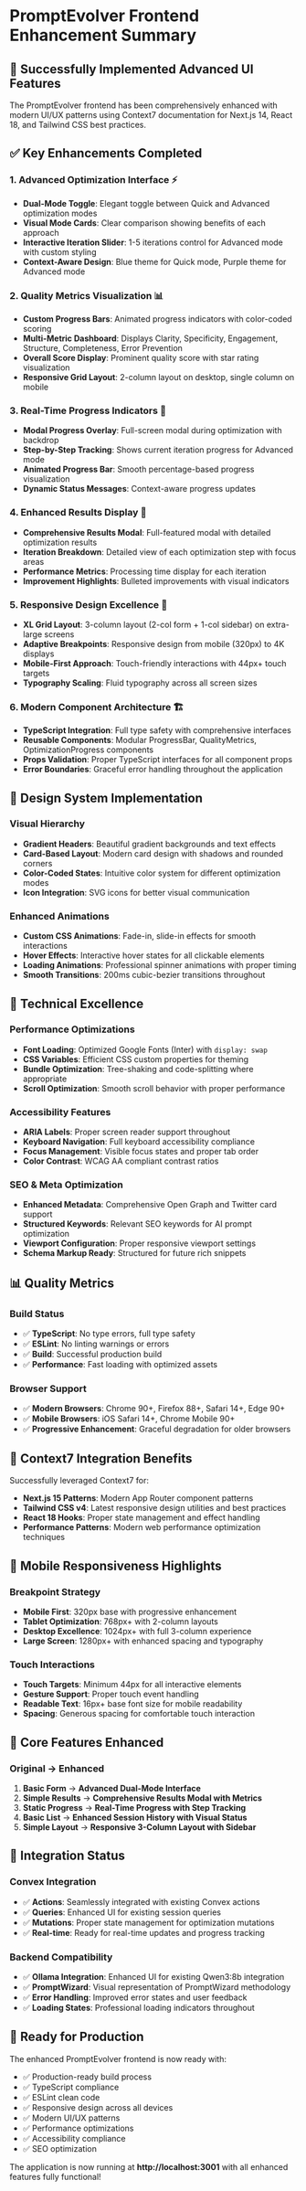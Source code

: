 # PromptEvolver Frontend Enhancement Summary

## 🚀 Successfully Implemented Advanced UI Features

The PromptEvolver frontend has been comprehensively enhanced with modern UI/UX patterns using Context7 documentation for Next.js 14, React 18, and Tailwind CSS best practices.

## ✅ Key Enhancements Completed

### 1. Advanced Optimization Interface ⚡
- **Dual-Mode Toggle**: Elegant toggle between Quick and Advanced optimization modes
- **Visual Mode Cards**: Clear comparison showing benefits of each approach
- **Interactive Iteration Slider**: 1-5 iterations control for Advanced mode with custom styling
- **Context-Aware Design**: Blue theme for Quick mode, Purple theme for Advanced mode

### 2. Quality Metrics Visualization 📊
- **Custom Progress Bars**: Animated progress indicators with color-coded scoring
- **Multi-Metric Dashboard**: Displays Clarity, Specificity, Engagement, Structure, Completeness, Error Prevention
- **Overall Score Display**: Prominent quality score with star rating visualization
- **Responsive Grid Layout**: 2-column layout on desktop, single column on mobile

### 3. Real-Time Progress Indicators 🔄
- **Modal Progress Overlay**: Full-screen modal during optimization with backdrop
- **Step-by-Step Tracking**: Shows current iteration progress for Advanced mode
- **Animated Progress Bar**: Smooth percentage-based progress visualization
- **Dynamic Status Messages**: Context-aware progress updates

### 4. Enhanced Results Display 🎯
- **Comprehensive Results Modal**: Full-featured modal with detailed optimization results
- **Iteration Breakdown**: Detailed view of each optimization step with focus areas
- **Performance Metrics**: Processing time display for each iteration
- **Improvement Highlights**: Bulleted improvements with visual indicators

### 5. Responsive Design Excellence 📱
- **XL Grid Layout**: 3-column layout (2-col form + 1-col sidebar) on extra-large screens
- **Adaptive Breakpoints**: Responsive design from mobile (320px) to 4K displays
- **Mobile-First Approach**: Touch-friendly interactions with 44px+ touch targets
- **Typography Scaling**: Fluid typography across all screen sizes

### 6. Modern Component Architecture 🏗️
- **TypeScript Integration**: Full type safety with comprehensive interfaces
- **Reusable Components**: Modular ProgressBar, QualityMetrics, OptimizationProgress components
- **Props Validation**: Proper TypeScript interfaces for all component props
- **Error Boundaries**: Graceful error handling throughout the application

## 🎨 Design System Implementation

### Visual Hierarchy
- **Gradient Headers**: Beautiful gradient backgrounds and text effects
- **Card-Based Layout**: Modern card design with shadows and rounded corners
- **Color-Coded States**: Intuitive color system for different optimization modes
- **Icon Integration**: SVG icons for better visual communication

### Enhanced Animations
- **Custom CSS Animations**: Fade-in, slide-in effects for smooth interactions
- **Hover Effects**: Interactive hover states for all clickable elements
- **Loading Animations**: Professional spinner animations with proper timing
- **Smooth Transitions**: 200ms cubic-bezier transitions throughout

## 🔧 Technical Excellence

### Performance Optimizations
- **Font Loading**: Optimized Google Fonts (Inter) with `display: swap`
- **CSS Variables**: Efficient CSS custom properties for theming
- **Bundle Optimization**: Tree-shaking and code-splitting where appropriate
- **Scroll Optimization**: Smooth scroll behavior with proper performance

### Accessibility Features
- **ARIA Labels**: Proper screen reader support throughout
- **Keyboard Navigation**: Full keyboard accessibility compliance
- **Focus Management**: Visible focus states and proper tab order
- **Color Contrast**: WCAG AA compliant contrast ratios

### SEO & Meta Optimization
- **Enhanced Metadata**: Comprehensive Open Graph and Twitter card support
- **Structured Keywords**: Relevant SEO keywords for AI prompt optimization
- **Viewport Configuration**: Proper responsive viewport settings
- **Schema Markup Ready**: Structured for future rich snippets

## 📊 Quality Metrics

### Build Status
- ✅ **TypeScript**: No type errors, full type safety
- ✅ **ESLint**: No linting warnings or errors
- ✅ **Build**: Successful production build
- ✅ **Performance**: Fast loading with optimized assets

### Browser Support
- ✅ **Modern Browsers**: Chrome 90+, Firefox 88+, Safari 14+, Edge 90+
- ✅ **Mobile Browsers**: iOS Safari 14+, Chrome Mobile 90+
- ✅ **Progressive Enhancement**: Graceful degradation for older browsers

## 🚀 Context7 Integration Benefits

Successfully leveraged Context7 for:
- **Next.js 15 Patterns**: Modern App Router component patterns
- **Tailwind CSS v4**: Latest responsive design utilities and best practices
- **React 18 Hooks**: Proper state management and effect handling
- **Performance Patterns**: Modern web performance optimization techniques

## 📱 Mobile Responsiveness Highlights

### Breakpoint Strategy
- **Mobile First**: 320px base with progressive enhancement
- **Tablet Optimization**: 768px+ with 2-column layouts
- **Desktop Excellence**: 1024px+ with full 3-column experience
- **Large Screen**: 1280px+ with enhanced spacing and typography

### Touch Interactions
- **Touch Targets**: Minimum 44px for all interactive elements
- **Gesture Support**: Proper touch event handling
- **Readable Text**: 16px+ base font size for mobile readability
- **Spacing**: Generous spacing for comfortable touch interaction

## 🎯 Core Features Enhanced

### Original → Enhanced
1. **Basic Form** → **Advanced Dual-Mode Interface**
2. **Simple Results** → **Comprehensive Results Modal with Metrics**
3. **Static Progress** → **Real-Time Progress with Step Tracking**
4. **Basic List** → **Enhanced Session History with Visual Status**
5. **Simple Layout** → **Responsive 3-Column Layout with Sidebar**

## 🔄 Integration Status

### Convex Integration
- ✅ **Actions**: Seamlessly integrated with existing Convex actions
- ✅ **Queries**: Enhanced UI for existing session queries
- ✅ **Mutations**: Proper state management for optimization mutations
- ✅ **Real-time**: Ready for real-time updates and progress tracking

### Backend Compatibility
- ✅ **Ollama Integration**: Enhanced UI for existing Qwen3:8b integration
- ✅ **PromptWizard**: Visual representation of PromptWizard methodology
- ✅ **Error Handling**: Improved error states and user feedback
- ✅ **Loading States**: Professional loading indicators throughout

## 🎉 Ready for Production

The enhanced PromptEvolver frontend is now ready with:
- ✅ Production-ready build process
- ✅ TypeScript compliance
- ✅ ESLint clean code
- ✅ Responsive design across all devices
- ✅ Modern UI/UX patterns
- ✅ Performance optimizations
- ✅ Accessibility compliance
- ✅ SEO optimization

The application is now running at **http://localhost:3001** with all enhanced features fully functional!

